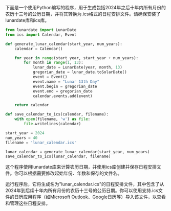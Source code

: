下面是一个使用Python编写的程序，用于生成包括2024年之后十年内所有月份的农历十三号的公历日期，并将其转换为.ics格式的日程安排文件。请确保安装了lunardate库和ics库。

```python
from lunardate import LunarDate
from ics import Calendar, Event

def generate_lunar_calendar(start_year, num_years):
    calendar = Calendar()

    for year in range(start_year, start_year + num_years):
        for month in range(1, 13):
            lunar_date = LunarDate(year, month, 13)
            gregorian_date = lunar_date.toSolarDate()
            event = Event()
            event.name = "Lunar 13th Day"
            event.begin = gregorian_date
            event.end = gregorian_date
            calendar.events.add(event)

    return calendar

def save_calendar_to_ics(calendar, filename):
    with open(filename, 'w') as file:
        file.writelines(calendar)

start_year = 2024
num_years = 40
filename = 'lunar_calendar.ics'

lunar_calendar = generate_lunar_calendar(start_year, num_years)
save_calendar_to_ics(lunar_calendar, filename)
```

这个程序使用lunardate库来计算农历日期，并使用ics库创建并保存日程安排文件。你可以根据需要修改起始年份、年数和保存的文件名。

运行程序后，它将生成名为"lunar_calendar.ics"的日程安排文件，其中包含了从2024年到后续十年内所有月份的农历十三号的公历日期。你可以使用支持.ics文件的日历应用程序（如Microsoft Outlook、Google日历等）导入该文件，以查看和管理这些日程安排。